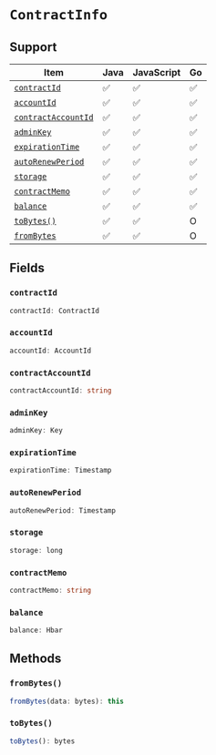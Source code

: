 # `ContractInfo`

## Support

| Item | Java | JavaScript | Go
| - | - | - | - |
| [`contractId`](#contractid) | ✅ | ✅ | ✅
| [`accountId`](#accountid) | ✅ | ✅ | ✅
| [`contractAccountId`](#contractaccountid) | ✅ | ✅ | ✅
| [`adminKey`](#adminkey) | ✅ | ✅ | ✅
| [`expirationTime`](#expirationtime) | ✅ | ✅ | ✅
| [`autoRenewPeriod`](#autorenewperiod) | ✅ | ✅ | ✅
| [`storage`](#storage) | ✅ | ✅ | ✅
| [`contractMemo`](#contractmemo) | ✅ | ✅ | ✅
| [`balance`](#balance) | ✅ | ✅ | ✅
| [`toBytes()`](#tobytes) | ✅ | ✅ | O
| [`fromBytes`](#frombytes) | ✅ | ✅ | O

## Fields

### `contractId`

```typescript
contractId: ContractId
```

### `accountId`

```typescript
accountId: AccountId
```

### `contractAccountId`

```typescript
contractAccountId: string
```

### `adminKey`

```typescript
adminKey: Key
```

### `expirationTime`

```typescript
expirationTime: Timestamp
```

### `autoRenewPeriod`

```typescript
autoRenewPeriod: Timestamp
```

### `storage`

```typescript
storage: long
```

### `contractMemo`

```typescript
contractMemo: string
```

### `balance`

```typescript
balance: Hbar
```

## Methods

### `fromBytes()`

```typescript
fromBytes(data: bytes): this
```

### `toBytes()`

```typescript
toBytes(): bytes
```


